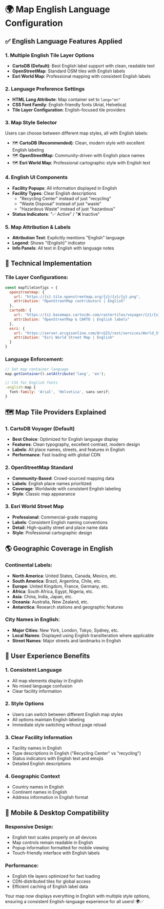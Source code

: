 # 🌍 Map English Language Configuration

## ✅ English Language Features Applied

### 1. **Multiple English Tile Layer Options**
- **CartoDB (Default)**: Best English label support with clean, readable text
- **OpenStreetMap**: Standard OSM tiles with English labels
- **Esri World Map**: Professional mapping with consistent English labels

### 2. **Language Preference Settings**
- **HTML Lang Attribute**: Map container set to `lang="en"`
- **CSS Font Family**: English-friendly fonts (Arial, Helvetica)
- **Tile Layer Configuration**: English-focused tile providers

### 3. **Map Style Selector**
Users can choose between different map styles, all with English labels:
- 🗺️ **CartoDB (Recommended)**: Clean, modern style with excellent English labeling
- 🗺️ **OpenStreetMap**: Community-driven with English place names
- 🗺️ **Esri World Map**: Professional cartographic style with English text

### 4. **English UI Components**
- **Facility Popups**: All information displayed in English
- **Facility Types**: Clear English descriptions
  - "Recycling Center" instead of just "recycling"
  - "Waste Disposal" instead of just "waste"  
  - "Hazardous Waste" instead of just "hazardous"
- **Status Indicators**: "✅ Active" / "❌ Inactive"

### 5. **Map Attribution & Labels**
- **Attribution Text**: Explicitly mentions "English" language
- **Legend**: Shows "(English)" indicator
- **Info Panels**: All text in English with language notes

## 🔧 Technical Implementation

### Tile Layer Configurations:
```javascript
const mapTileConfigs = {
  openstreetmap: {
    url: "https://{s}.tile.openstreetmap.org/{z}/{x}/{y}.png",
    attribution: "OpenStreetMap contributors | English"
  },
  cartodb: {
    url: "https://{s}.basemaps.cartocdn.com/rastertiles/voyager/{z}/{x}/{y}{r}.png",
    attribution: "OpenStreetMap & CARTO | English labels"
  },
  esri: {
    url: "https://server.arcgisonline.com/ArcGIS/rest/services/World_Street_Map/MapServer/tile/{z}/{y}/{x}",
    attribution: "Esri World Street Map | English"
  }
}
```

### Language Enforcement:
```javascript
// Set map container language
map.getContainer().setAttribute('lang', 'en');

// CSS for English fonts
.english-map {
  font-family: 'Arial', 'Helvetica', sans-serif;
}
```

## 🗺️ Map Tile Providers Explained

### 1. **CartoDB Voyager (Default)**
- **Best Choice**: Optimized for English language display
- **Features**: Clean typography, excellent contrast, modern design
- **Labels**: All place names, streets, and features in English
- **Performance**: Fast loading with global CDN

### 2. **OpenStreetMap Standard**
- **Community-Based**: Crowd-sourced mapping data
- **Labels**: English place names prioritized
- **Coverage**: Worldwide with consistent English labeling
- **Style**: Classic map appearance

### 3. **Esri World Street Map**
- **Professional**: Commercial-grade mapping
- **Labels**: Consistent English naming conventions
- **Detail**: High-quality street and place name data
- **Style**: Professional cartographic design

## 🌎 Geographic Coverage in English

### Continental Labels:
- **North America**: United States, Canada, Mexico, etc.
- **South America**: Brazil, Argentina, Chile, etc.
- **Europe**: United Kingdom, France, Germany, etc.
- **Africa**: South Africa, Egypt, Nigeria, etc.
- **Asia**: China, India, Japan, etc.
- **Oceania**: Australia, New Zealand, etc.
- **Antarctica**: Research stations and geographic features

### City Names in English:
- **Major Cities**: New York, London, Tokyo, Sydney, etc.
- **Local Names**: Displayed using English transliteration where applicable
- **Street Names**: Major streets and landmarks in English

## 🎯 User Experience Benefits

### 1. **Consistent Language**
- All map elements display in English
- No mixed language confusion
- Clear facility information

### 2. **Style Options**
- Users can switch between different English map styles
- All options maintain English labeling
- Immediate style switching without page reload

### 3. **Clear Facility Information**
- Facility names in English
- Type descriptions in English ("Recycling Center" vs "recycling")
- Status indicators with English text and emojis
- Detailed English descriptions

### 4. **Geographic Context**
- Country names in English
- Continent names in English
- Address information in English format

## 📱 Mobile & Desktop Compatibility

### Responsive Design:
- English text scales properly on all devices
- Map controls remain readable in English
- Popup information formatted for mobile viewing
- Touch-friendly interface with English labels

### Performance:
- English tile layers optimized for fast loading
- CDN-distributed tiles for global access
- Efficient caching of English label data

Your map now displays everything in English with multiple style options, ensuring a consistent English-language experience for all users! 🌍✅
